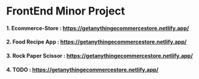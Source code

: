 
# FrontEnd Minor Project

#### 1. Ecommerce-Store : https://getanythingecommercestore.netlify.app/

#### 2. Food Recipe App : https://getanythingecommercestore.netlify.app/

#### 3. Rock Paper Scissor : https://getanythingecommercestore.netlify.app/

#### 4. TODO : https://getanythingecommercestore.netlify.app/





